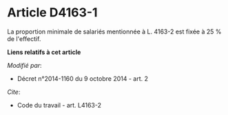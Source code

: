 # Article D4163-1

La proportion minimale de salariés mentionnée à L. 4163-2 est fixée à 25 % de l'effectif.

**Liens relatifs à cet article**

_Modifié par_:

  - Décret n°2014-1160 du 9 octobre 2014 - art. 2

_Cite_:

  - Code du travail - art. L4163-2
